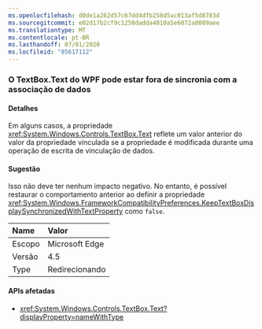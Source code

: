 ```yaml
---
ms.openlocfilehash: d0de1a262d57c67dd4dfb258d5ac013af5d8783d
ms.sourcegitcommit: e02d17b2cf9c1258dadda4810a5e6072a0089aee
ms.translationtype: MT
ms.contentlocale: pt-BR
ms.lasthandoff: 07/01/2020
ms.locfileid: "85617112"
---
```

### <a name="wpf-textboxtext-can-be-out-of-sync-with-databinding"></a>O TextBox.Text do WPF pode estar fora de sincronia com a associação de dados

#### <a name="details"></a>Detalhes

Em alguns casos, a propriedade <xref:System.Windows.Controls.TextBox.Text> reflete um valor anterior do valor da propriedade vinculada se a propriedade é modificada durante uma operação de escrita de vinculação de dados.

#### <a name="suggestion"></a>Sugestão

Isso não deve ter nenhum impacto negativo. No entanto, é possível restaurar o comportamento anterior ao definir a propriedade <xref:System.Windows.FrameworkCompatibilityPreferences.KeepTextBoxDisplaySynchronizedWithTextProperty> como `false`.

| Name    | Valor       |
|:--------|:------------|
| Escopo   | Microsoft Edge        |
| Versão | 4.5         |
|Type|Redirecionando

#### <a name="affected-apis"></a>APIs afetadas

- <xref:System.Windows.Controls.TextBox.Text?displayProperty=nameWithType>

